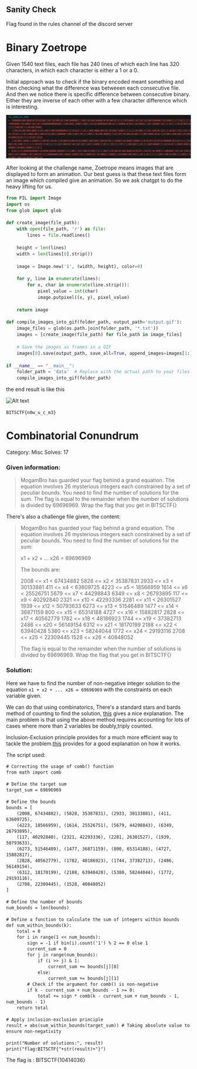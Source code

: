 ## Sanity Check

Flag found in the rules channel of the discord server



# Binary Zoetrope

Given 1540 text files, each file has 240 lines of which each line has 320 characters, in which each character is either a 1 or a 0. 

Initial approach was to check if the binary encoded meant something and then checking what the difference was betweeen each consecutive file. And then we notice there is specific difference between consecutive binary. Either they are inverse of each other with a few character difference which is interesting. 

![Alt text](image.png)

After looking at the challenge name, Zoetrope means images that are displayed to form an animation. Our best guess is that these text files form an image which compiled give an animation. So we ask chatgpt to do the heavy lifting for us.

```python
from PIL import Image
import os
from glob import glob

def create_image(file_path):
    with open(file_path, 'r') as file:
        lines = file.readlines()

    height = len(lines)
    width = len(lines[0].strip())

    image = Image.new('1', (width, height), color=0)

    for y, line in enumerate(lines):
        for x, char in enumerate(line.strip()):
            pixel_value = int(char)
            image.putpixel((x, y), pixel_value)

    return image

def compile_images_into_gif(folder_path, output_path='output.gif'):
    image_files = glob(os.path.join(folder_path, '*.txt'))
    images = [create_image(file_path) for file_path in image_files]

    # Save the images as frames in a GIF
    images[0].save(output_path, save_all=True, append_images=images[1:], duration=100, loop=0)

if __name__ == "__main__":
    folder_path = 'data'  # Replace with the actual path to your files
    compile_images_into_gif(folder_path)
```

the end result is like this

![Alt text](animation.gif)

`BITSCTF{n0w_u_c_m3}`





# Combinatorial Conundrum

Category: Misc
Solves: 17
### Given information:

>MogamBro has guarded your flag behind a grand equation. The equation involves 26 mysterious integers each constrained by a set of peculiar bounds. You need to find the number of solutions for the sum. The flag is equal to the remainder when the number of solutions is divided by 69696969.
  Wrap the flag that you get in BITSCTF{}

There's also a challenge file given, the content:


>MogamBro has guarded your flag behind a grand equation. The equation involves 26 mysterious integers each constrained by a set of peculiar bounds. You need to find the number of solutions for the sum:
>
>x1 + x2 + ... x26 = 69696969
>
>
>The bounds are:
>
>2008 <= x1  < 67434882
>5828 <= x2  < 35387831
>2933 <= x3  < 30133881
>411  <= x4  < 63609725
>4223 <= x5  < 18566959
>1614 <= x6  < 25526751
>5679 <= x7  < 44298843
>6349 <= x8  < 26793895
>117  <= x9  < 40292840
>2321 <= x10 < 42293336
>2281 <= x11 < 26301527
>1939 <= x12 < 50793633
>6273 <= x13 < 51546489
>1477 <= x14 < 36871159
>800  <= x15 < 65314188
>4727 <= x16 < 15882817
>2828 <= x17 < 40562779
>1782 <= x18 < 48186923
>1744 <= x19 < 37382713
>2486 <= x20 < 56149154
>6312 <= x21 < 18170199
>2188 <= x22 < 63940428
>5380 <= x23 < 58244044
>1772 <= x24 < 29193116
>2708 <= x25 < 22309445
>1528 <= x26 < 40848052
>
>
>The flag is equal to the remainder when the number of solutions is divided by 69696969.
>Wrap the flag that you get in BITSCTF{}

### Solution:

Here we have to find the number of non-negative integer solution to the equation `x1 + x2 + ... x26 = 69696969`  with the constraints on each variable given.

We can do that using combinatorics, There's a standard stars and bards method of counting to find the solution, [this](https://math.stackexchange.com/questions/203835/enumerating-number-of-solutions-to-an-equation) gives a nice explanation.
The main problem is that using the above method requires accounting for lots of cases where more than 2 variables be doubly,triply counted.

Inclusion-Exclusion principle provides for a much more efficient way to tackle the problem.[this](https://math.stackexchange.com/questions/34871/inclusion-exclusion-principle-number-of-integer-solutions-to-equations)  provides for a good explanation on how it works.

The script used:
```
# Correcting the usage of comb() function
from math import comb

# Define the target sum
target_sum = 69696969

# Define the bounds
bounds = [
    (2008, 67434882), (5828, 35387831), (2933, 30133881), (411, 63609725),
    (4223, 18566959), (1614, 25526751), (5679, 44298843), (6349, 26793895),
    (117, 40292840), (2321, 42293336), (2281, 26301527), (1939, 50793633),
    (6273, 51546489), (1477, 36871159), (800, 65314188), (4727, 15882817),
    (2828, 40562779), (1782, 48186923), (1744, 37382713), (2486, 56149154),
    (6312, 18170199), (2188, 63940428), (5380, 58244044), (1772, 29193116),
    (2708, 22309445), (1528, 40848052)
]

# Define the number of bounds
num_bounds = len(bounds)

# Define a function to calculate the sum of integers within bounds
def sum_within_bounds(k):
    total = 0
    for i in range(1 << num_bounds):
        sign = -1 if bin(i).count('1') % 2 == 0 else 1
        current_sum = 0
        for j in range(num_bounds):
            if (i >> j) & 1:
                current_sum += bounds[j][0]
            else:
                current_sum += bounds[j][1]
        # Check if the argument for comb() is non-negative
        if k - current_sum + num_bounds - 1 >= 0:
            total += sign * comb(k - current_sum + num_bounds - 1, num_bounds - 1)
    return total

# Apply inclusion-exclusion principle
result = abs(sum_within_bounds(target_sum)) # Taking absolute value to ensure non-negativity

print("Number of solutions:", result)
print("flag:BITSCTF{"+str(result)+"}")
```

The flag is : BITSCTF{10414036}







